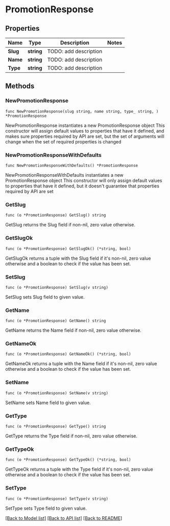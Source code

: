 # PromotionResponse

## Properties

Name | Type | Description | Notes
------------ | ------------- | ------------- | -------------
**Slug** | **string** | TODO: add description | 
**Name** | **string** | TODO: add description | 
**Type** | **string** | TODO: add description | 

## Methods

### NewPromotionResponse

`func NewPromotionResponse(slug string, name string, type_ string, ) *PromotionResponse`

NewPromotionResponse instantiates a new PromotionResponse object
This constructor will assign default values to properties that have it defined,
and makes sure properties required by API are set, but the set of arguments
will change when the set of required properties is changed

### NewPromotionResponseWithDefaults

`func NewPromotionResponseWithDefaults() *PromotionResponse`

NewPromotionResponseWithDefaults instantiates a new PromotionResponse object
This constructor will only assign default values to properties that have it defined,
but it doesn't guarantee that properties required by API are set

### GetSlug

`func (o *PromotionResponse) GetSlug() string`

GetSlug returns the Slug field if non-nil, zero value otherwise.

### GetSlugOk

`func (o *PromotionResponse) GetSlugOk() (*string, bool)`

GetSlugOk returns a tuple with the Slug field if it's non-nil, zero value otherwise
and a boolean to check if the value has been set.

### SetSlug

`func (o *PromotionResponse) SetSlug(v string)`

SetSlug sets Slug field to given value.


### GetName

`func (o *PromotionResponse) GetName() string`

GetName returns the Name field if non-nil, zero value otherwise.

### GetNameOk

`func (o *PromotionResponse) GetNameOk() (*string, bool)`

GetNameOk returns a tuple with the Name field if it's non-nil, zero value otherwise
and a boolean to check if the value has been set.

### SetName

`func (o *PromotionResponse) SetName(v string)`

SetName sets Name field to given value.


### GetType

`func (o *PromotionResponse) GetType() string`

GetType returns the Type field if non-nil, zero value otherwise.

### GetTypeOk

`func (o *PromotionResponse) GetTypeOk() (*string, bool)`

GetTypeOk returns a tuple with the Type field if it's non-nil, zero value otherwise
and a boolean to check if the value has been set.

### SetType

`func (o *PromotionResponse) SetType(v string)`

SetType sets Type field to given value.



[[Back to Model list]](../README.md#documentation-for-models) [[Back to API list]](../README.md#documentation-for-api-endpoints) [[Back to README]](../README.md)


